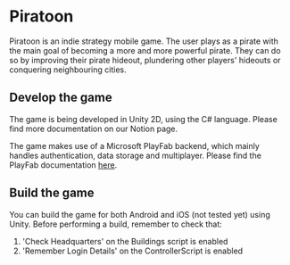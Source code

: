 # Piratoon

Piratoon is an indie strategy mobile game. The user plays as a pirate with the main goal of becoming a more and more powerful pirate. They can do so by improving their pirate hideout, plundering other players' hideouts or conquering neighbouring cities. 

## Develop the game

The game is being developed in Unity 2D, using the C# language. Please find more documentation on our Notion page.

The game makes use of a Microsoft PlayFab backend, which mainly handles authentication, data storage and multiplayer. Please find the PlayFab documentation [here](https://docs.microsoft.com/en-us/gaming/playfab/).

## Build the game

You can build the game for both Android and iOS (not tested yet) using Unity. Before performing a build, remember to check that: 
1. 'Check Headquarters' on the Buildings script is enabled
3. 'Remember Login Details' on the ControllerScript is enabled
